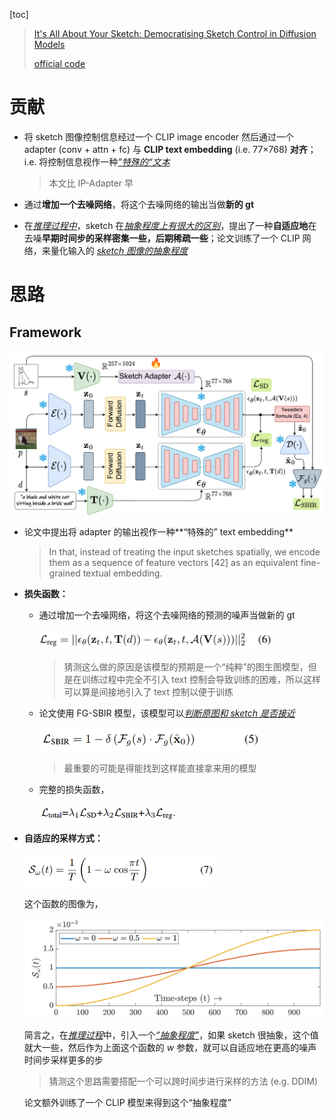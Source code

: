 [toc]

> [It's All About Your Sketch: Democratising Sketch Control in Diffusion Models](https://arxiv.org/abs/2403.07234)
>
> [official code](https://github.com/subhadeepkoley/StableSketching)

# 贡献

- 将 sketch 图像控制信息经过一个 CLIP image encoder 然后通过一个 adapter (conv + attn + fc) 与 **CLIP text embedding** (i.e. 77×768) **对齐**；i.e. 将控制信息视作一种<u>*”特殊的“文本*</u>

  > 本文比 IP-Adapter 早

- 通过**增加一个去噪网络**，将这个去噪网络的输出当做**新的 gt**

- 在<u>*推理过程中*</u>，sketch 在<u>*抽象程度上有很大的区别*</u>，提出了一种**自适应地**在去噪**早期时间步的采样密集一些，后期稀疏一些**；论文训练了一个 CLIP 网络，来量化输入的 <u>*sketch 图像的抽象程度*</u>



# 思路

## Framework

<img src="assets/image-20250408210139893.png" alt="image-20250408210139893" style="zoom:50%;" />

- 论文中提出将 adapter 的输出视作一种**“特殊的” text embedding**

  > In that, instead of treating the input sketches spatially, we encode them as a sequence of feature vectors [42] as an  equivalent fine-grained textual embedding.

- **损失函数：**

  - 通过增加一个去噪网络，将这个去噪网络的预测的噪声当做新的 gt

    <img src="assets/image-20250416152638009.png" alt="image-20250416152638009" style="zoom:45%;" />

    > 猜测这么做的原因是该模型的预期是一个“纯粹”的图生图模型，但是在训练过程中完全不引入 text 控制会导致训练的困难，所以这样可以算是间接地引入了 text 控制以便于训练

  - 论文使用 FG-SBIR 模型，该模型可以<u>*判断原图和 sketch 是否接近*</u>

    <img src="assets/image-20250416153413594.png" alt="image-20250416153413594" style="zoom:45%;" />

    > 最重要的可能是得能找到这样能直接拿来用的模型

  - 完整的损失函数，

    <img src="assets/image-20250416154536715.png" alt="image-20250416154536715" style="zoom:60%;" />

- **自适应的采样方式：**

  <img src="assets/image-20250416153623257.png" alt="image-20250416153623257" style="zoom:40%;" />

  这个函数的图像为，

  <img src="assets/image-20250416153659960.png" alt="image-20250416153659960" style="zoom: 50%;" />

  简言之，在<u>*推理过程*</u>中，引入一个<u>*“抽象程度”*</u>，如果 sketch 很抽象，这个值就大一些，然后作为上面这个函数的 $w$ 参数，就可以自适应地在更高的噪声时间步采样更多的步

  > 猜测这个思路需要搭配一个可以跨时间步进行采样的方法 (e.g. DDIM)

  论文额外训练了一个 CLIP 模型来得到这个“抽象程度”